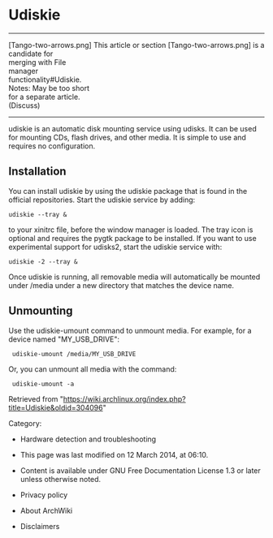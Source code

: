 Udiskie
=======

  ------------------------ ------------------------ ------------------------
  [Tango-two-arrows.png]   This article or section  [Tango-two-arrows.png]
                           is a candidate for       
                           merging with File        
                           manager                  
                           functionality#Udiskie.   
                           Notes: May be too short  
                           for a separate article.  
                           (Discuss)                
  ------------------------ ------------------------ ------------------------

udiskie is an automatic disk mounting service using udisks. It can be
used for mounting CDs, flash drives, and other media. It is simple to
use and requires no configuration.

Installation
------------

You can install udiskie by using the udiskie package that is found in
the official repositories. Start the udiskie service by adding:

    udiskie --tray &

to your xinitrc file, before the window manager is loaded. The tray icon
is optional and requires the pygtk package to be installed. If you want
to use experimental support for udisks2, start the udiskie service with:

    udiskie -2 --tray &

Once udiskie is running, all removable media will automatically be
mounted under /media under a new directory that matches the device name.

Unmounting
----------

Use the udiskie-umount command to unmount media. For example, for a
device named "MY_USB_DRIVE":

     udiskie-umount /media/MY_USB_DRIVE

Or, you can unmount all media with the command:

     udiskie-umount -a

Retrieved from
"https://wiki.archlinux.org/index.php?title=Udiskie&oldid=304096"

Category:

-   Hardware detection and troubleshooting

-   This page was last modified on 12 March 2014, at 06:10.
-   Content is available under GNU Free Documentation License 1.3 or
    later unless otherwise noted.
-   Privacy policy
-   About ArchWiki
-   Disclaimers
